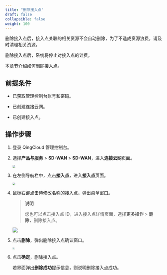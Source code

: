 ```yaml
---
title: "删除接入点"
draft: false
collapsible: false
weight: 100
---
```


删除接入点后，接入点关联的相关资源不会自动删除，为了不造成资源浪费，请及时清理相关资源。

删除接入点后，系统将停止对接入点的计费。

本章节介绍如何删除接入点。

## 前提条件

- 已获取管理控制台账号和密码。

- 已创建连接云网。

- 已创建接入点。

## 操作步骤

1. 登录 QingCloud 管理控制台。

2. 选择**产品与服务** > **SD-WAN** > **SD-WAN**，进入**连接云网**页面。

   <img src="../../../_images/qs_cloud_network.png" style="zoom:50%;" />

3. 在左侧导航栏中，点击**接入点**，进入**接入点**页面。

   <img src="../../../_images/qs_light_access.png" style="zoom:50%;" />

4. 鼠标右键点击待修改名称的接入点，弹出菜单窗口。

   > **说明**
   >
   > 您也可以点击接入点 ID，进入接入点详情页面，选择**更多操作** > **删除**，删除接入点。

   ![](../../../_images/um_del_point.png)

5. 点击**删除**，弹出删除接入点确认窗口。

   <img src="../../../_images/um_del_point_win.png" style="zoom:40%;" />

6. 点击**确定**，删除接入点。

   若界面弹出**删除成功**提示信息，则说明删除接入点成功。



